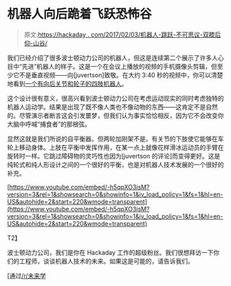 # 机器人向后跪着飞跃恐怖谷

> 原文:[https://hackaday . com/2017/02/03/机器人-跳跃-不可思议-双膝后仰-山谷/](https://hackaday.com/2017/02/03/robot-leaps-uncanny-valley-on-backward-knees/)

我们已经介绍了很多波士顿动力公司的机器人，但这是连续第二个展示了许多人心目中“先进”机器人的样子。这是一个在会议上播放的视频的手机摄像头剪辑，但至少它不是垂直视频——向[juvertson]致敬。在大约 3:40 秒的视频中，你可以清楚地看到[一个有向后关节和轮子的四肢机器人](https://youtu.be/-h5qpXO3isM?t=3m40s)。

这个设计很有意义，很高兴看到波士顿动力公司在考虑运动现实的同时考虑独特的机器人运动学。结果是出现了既不像人类也不像动物的东西——这肯定不是自然的。尽管演示者断言这会引发噩梦，但我们认为事实恰恰相反，因为它不会改变你大脑中呼喊“捕食者”的那根弦。

显然这就是我们所说的自平衡器。但两轮加刚架不是。有关节的下肢使它能够在车轮上移动身体。上肢在平衡中发挥作用，在某一点上就像花样滑冰运动员的手臂在旋转时一样。它跳过障碍物的灵巧性也因为[juvertson 的评论]而变得更好。这是纯轮式和纯人形设计之间的一个很好的平衡，也是对机器人技术发展的一个很好的补充。

 [https://www.youtube.com/embed/-h5qpXO3isM?version=3&rel=1&showsearch=0&showinfo=1&iv_load_policy=1&fs=1&hl=en-US&autohide=2&start=220&wmode=transparent](https://www.youtube.com/embed/-h5qpXO3isM?version=3&rel=1&showsearch=0&showinfo=1&iv_load_policy=1&fs=1&hl=en-US&autohide=2&start=220&wmode=transparent)

T2】

波士顿动力公司，我们是你在 Hackaday 工作的超级粉丝。我们很想拜访一下你们的工程师，谈谈机器人技术的未来。如果这是可能的，请告诉我们。

[通过[/r/未来学](https://www.reddit.com/r/Futurology/comments/5rb971/new_boston_dynamics_robot/)